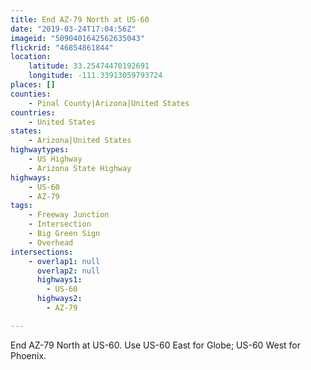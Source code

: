 ```yaml
---
title: End AZ-79 North at US-60
date: "2019-03-24T17:04:56Z"
imageid: "5090401642562635043"
flickrid: "46854861844"
location:
    latitude: 33.25474470192691
    longitude: -111.33913059793724
places: []
counties:
    - Pinal County|Arizona|United States
countries:
    - United States
states:
    - Arizona|United States
highwaytypes:
    - US Highway
    - Arizona State Highway
highways:
    - US-60
    - AZ-79
tags:
    - Freeway Junction
    - Intersection
    - Big Green Sign
    - Overhead
intersections:
    - overlap1: null
      overlap2: null
      highways1:
        - US-60
      highways2:
        - AZ-79

---
```

End AZ-79 North at US-60.  Use US-60 East for Globe; US-60 West for Phoenix.